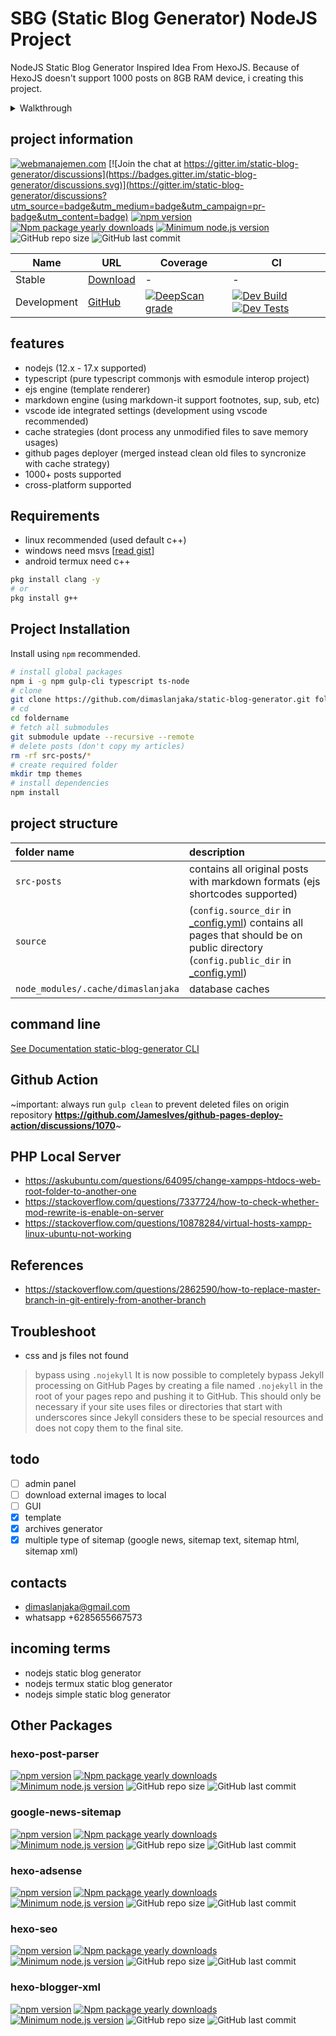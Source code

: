 # SBG (Static Blog Generator) NodeJS Project
NodeJS Static Blog Generator Inspired Idea From HexoJS. Because of HexoJS doesn't support 1000 posts on 8GB RAM device, i creating this project.

<details>
  <summary>Walkthrough</summary>

  ## Project Walkthrough
  - I switched platforms from blogger to github page.
  ![image](https://user-images.githubusercontent.com/12471057/162500759-7bf0931e-ea5c-4925-b1cb-1653c9ba00bc.png)
  - Using HexoJS for first time, and creating my own platform converter `Blogger to HexoJS` https://github.com/dimaslanjaka/hexo-blogger-xml
  - After a few months, my posts have reached 800. hexojs is starting to become unfriendly, to the point that all my articles are corrupted (not rendered perfectly). And some posts got reduced from page rank.
  - And i got confused, then iam creating this project
</details>

## project information
[![webmanajemen.com](https://img.shields.io/website.svg?down_color=red&down_message=down&style=flat-square&up_color=green&up_message=up&label=webmanajemen.com&url=https://webmanajemen.com)](https://webmanajemen.com)
[![Join the chat at https://gitter.im/static-blog-generator/discussions](https://badges.gitter.im/static-blog-generator/discussions.svg)](https://gitter.im/static-blog-generator/discussions?utm_source=badge&utm_medium=badge&utm_campaign=pr-badge&utm_content=badge)
[![npm version](https://badge.fury.io/js/static-blog-generator.svg?style=flat-square)](https://badge.fury.io/js/static-blog-generator)
[![Npm package yearly downloads](https://badgen.net/npm/dy/static-blog-generator?style=flat-square)](https://npmjs.com/package/static-blog-generator)
[![Minimum node.js version](https://badgen.net/npm/node/static-blog-generator?style=flat-square)](https://npmjs.com/package/static-blog-generator)
![GitHub repo size](https://img.shields.io/github/repo-size/dimaslanjaka/static-blog-generator?label=Repository%20Size&style=flat-square)
![GitHub last commit](https://img.shields.io/github/last-commit/dimaslanjaka/static-blog-generator?color=blue&label=Last%20Commit&style=flat-square)

| Name | URL | Coverage | CI |
| --- | --- | --- | --- |
| Stable | [Download](https://bit.ly/3mnUiZp) | - | - |
| Development | [GitHub](https://github.com/dimaslanjaka/static-blog-generator) | [![DeepScan grade](https://deepscan.io/api/teams/17454/projects/21168/branches/599935/badge/grade.svg)](https://deepscan.io/dashboard#view=project&tid=17454&pid=21168&bid=599935) | [![Dev Build](https://github.com/dimaslanjaka/static-blog-generator/actions/workflows/dev-build.yml/badge.svg)](https://github.com/dimaslanjaka/static-blog-generator/actions/workflows/dev-build.yml) [![Dev Tests](https://github.com/dimaslanjaka/static-blog-generator/actions/workflows/dev-test.yml/badge.svg)](https://github.com/dimaslanjaka/static-blog-generator/actions/workflows/dev-test.yml) |

<!--### temporarily disabled
- gulp server : because of major changes, were disabled gulp local server, use php local server instead
-->
## features
- nodejs (12.x - 17.x supported)
- typescript (pure typescript commonjs with esmodule interop project)
- ejs engine (template renderer)
- markdown engine (using markdown-it support footnotes, sup, sub, etc)
- vscode ide integrated settings (development using vscode recommended)
- cache strategies (dont process any unmodified files to save memory usages)
- github pages deployer (merged instead clean old files to syncronize with cache strategy)
- 1000+ posts supported
- cross-platform supported

## Requirements
- linux recommended (used default c++)
- windows need msvs [[read gist](https://gist.github.com/jtrefry/fd0ea70a89e2c3b7779c)]
- android termux need c++
```bash
pkg install clang -y
# or
pkg install g++
```

## Project Installation
Install using `npm` recommended.

```bash
# install global packages
npm i -g npm gulp-cli typescript ts-node
# clone
git clone https://github.com/dimaslanjaka/static-blog-generator.git foldername
# cd
cd foldername
# fetch all submodules
git submodule update --recursive --remote
# delete posts (don't copy my articles)
rm -rf src-posts/*
# create required folder
mkdir tmp themes
# install dependencies
npm install
```

## project structure

| folder name | description |
| :--- | :--- |
| `src-posts` | contains all original posts with markdown formats (ejs shortcodes supported) |
| `source` | (`config.source_dir` in [_config.yml](https://github.com/dimaslanjaka/static-blog-generator/blob/d951721d632c720727db718fd481e532c2e493f1/_config.yml#L28-L38)) contains all pages that should be on public directory (`config.public_dir` in [_config.yml](https://github.com/dimaslanjaka/static-blog-generator/blob/d951721d632c720727db718fd481e532c2e493f1/_config.yml#L28-L38)) |
| `node_modules/.cache/dimaslanjaka` | database caches |

## command line
[See Documentation static-blog-generator CLI](https://github.com/dimaslanjaka/static-blog-generator/blob/master/src/bin/sbg.md)

## Github Action
~important: always run `gulp clean` to prevent deleted files on origin repository **https://github.com/JamesIves/github-pages-deploy-action/discussions/1070**~

## PHP Local Server
- https://askubuntu.com/questions/64095/change-xampps-htdocs-web-root-folder-to-another-one
- https://stackoverflow.com/questions/7337724/how-to-check-whether-mod-rewrite-is-enable-on-server
- https://stackoverflow.com/questions/10878284/virtual-hosts-xampp-linux-ubuntu-not-working

## References
- https://stackoverflow.com/questions/2862590/how-to-replace-master-branch-in-git-entirely-from-another-branch

## Troubleshoot
- css and js files not found
> bypass using `.nojekyll`
> It is now possible to completely bypass Jekyll processing on GitHub Pages by creating a file named `.nojekyll` in the root of your pages repo and pushing it to GitHub. This should only be necessary if your site uses files or directories that start with underscores since Jekyll considers these to be special resources and does not copy them to the final site.

## todo
- [ ] admin panel
- [ ] download external images to local
- [ ] GUI
- [x] template
- [x] archives generator
- [x] multiple type of sitemap (google news, sitemap text, sitemap html, sitemap xml)

## contacts
- dimaslanjaka@gmail.com
- whatsapp +6285655667573

## incoming terms
- nodejs static blog generator
- nodejs termux static blog generator
- nodejs simple static blog generator

## Other Packages
 
### hexo-post-parser
[![npm version](https://badge.fury.io/js/hexo-post-parser.svg?style=flat-square)](https://badge.fury.io/js/hexo-post-parser)
[![Npm package yearly downloads](https://badgen.net/npm/dy/hexo-post-parser?style=flat-square)](https://npmjs.com/package/hexo-post-parser)
[![Minimum node.js version](https://badgen.net/npm/node/hexo-post-parser?style=flat-square)](https://npmjs.com/package/hexo-post-parser)
![GitHub repo size](https://img.shields.io/github/repo-size/dimaslanjaka/hexo-post-parser?label=Repository%20Size&style=flat-square)
![GitHub last commit](https://img.shields.io/github/last-commit/dimaslanjaka/hexo-post-parser?color=blue&label=Last%20Commit&style=flat-square)
 
### google-news-sitemap
[![npm version](https://badge.fury.io/js/google-news-sitemap.svg?style=flat-square)](https://badge.fury.io/js/google-news-sitemap)
[![Npm package yearly downloads](https://badgen.net/npm/dy/google-news-sitemap?style=flat-square)](https://npmjs.com/package/google-news-sitemap)
[![Minimum node.js version](https://badgen.net/npm/node/google-news-sitemap?style=flat-square)](https://npmjs.com/package/google-news-sitemap)
![GitHub repo size](https://img.shields.io/github/repo-size/dimaslanjaka/google-news-sitemap?label=Repository%20Size&style=flat-square)
![GitHub last commit](https://img.shields.io/github/last-commit/dimaslanjaka/google-news-sitemap?color=blue&label=Last%20Commit&style=flat-square)
 
### hexo-adsense
[![npm version](https://badge.fury.io/js/hexo-adsense.svg?style=flat-square)](https://badge.fury.io/js/hexo-adsense)
[![Npm package yearly downloads](https://badgen.net/npm/dy/hexo-adsense?style=flat-square)](https://npmjs.com/package/hexo-adsense)
[![Minimum node.js version](https://badgen.net/npm/node/hexo-adsense?style=flat-square)](https://npmjs.com/package/hexo-adsense)
![GitHub repo size](https://img.shields.io/github/repo-size/dimaslanjaka/hexo-adsense?label=Repository%20Size&style=flat-square)
![GitHub last commit](https://img.shields.io/github/last-commit/dimaslanjaka/hexo-adsense?color=blue&label=Last%20Commit&style=flat-square)

### hexo-seo
[![npm version](https://badge.fury.io/js/hexo-seo.svg?style=flat-square)](https://badge.fury.io/js/hexo-seo)
[![Npm package yearly downloads](https://badgen.net/npm/dy/hexo-seo?style=flat-square)](https://npmjs.com/package/hexo-seo)
[![Minimum node.js version](https://badgen.net/npm/node/hexo-seo?style=flat-square)](https://npmjs.com/package/hexo-seo)
![GitHub repo size](https://img.shields.io/github/repo-size/dimaslanjaka/hexo-seo?label=Repository%20Size&style=flat-square)
![GitHub last commit](https://img.shields.io/github/last-commit/dimaslanjaka/hexo-seo?color=blue&label=Last%20Commit&style=flat-square)

### hexo-blogger-xml
[![npm version](https://badge.fury.io/js/hexo-blogger-xml.svg?style=flat-square)](https://badge.fury.io/js/hexo-blogger-xml)
[![Npm package yearly downloads](https://badgen.net/npm/dy/hexo-blogger-xml?style=flat-square)](https://npmjs.com/package/hexo-blogger-xml)
[![Minimum node.js version](https://badgen.net/npm/node/hexo-blogger-xml?style=flat-square)](https://npmjs.com/package/hexo-blogger-xml)
![GitHub repo size](https://img.shields.io/github/repo-size/dimaslanjaka/hexo-blogger-xml?label=Repository%20Size&style=flat-square)
![GitHub last commit](https://img.shields.io/github/last-commit/dimaslanjaka/hexo-blogger-xml?color=blue&label=Last%20Commit&style=flat-square)

